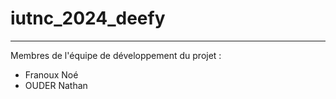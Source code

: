 # iutnc_2024_deefy

---

Membres de l'équipe de développement du projet :

- Franoux Noé
- OUDER Nathan
